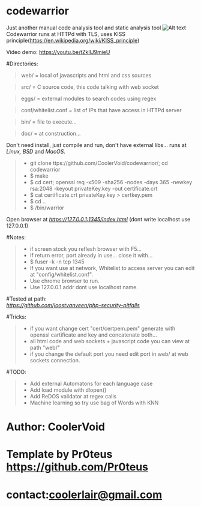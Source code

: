 # codewarrior
Just another manual code analysis tool and static analysis tool 
![Alt text](https://github.com/CoolerVoid/codewarrior/blob/master/doc/img/img1.png)
Codewarrior runs at HTTPd with TLS, uses KISS principle(https://en.wikipedia.org/wiki/KISS_principle)

Video demo: https://youtu.be/tZkllJ9mieU

#Directories:
> web/ = local of javascripts and html and css sources

> src/ = C source code, this code talking with web socket 

> eggs/ = external modules to search codes using regex

> conf/whitelist.conf = list of IPs that have  access  in HTTPd server

> bin/ = file to execute...

> doc/ = at construction...


Don't need install, just compile and run, don't have external libs... runs at *Linux,* *BSD* and *MacOS.*

>* git clone ttps://github.com/CoolerVoid/codewarrior/; cd codewarrior
>* $ make
>* $ cd cert; openssl req -x509 -sha256 -nodes -days 365 -newkey rsa:2048 -keyout privateKey.key -out certificate.crt
>* $ cat certificate.crt privateKey.key > certkey.pem 
>* $ cd ..
>* $ /bin/warrior 

Open browser at *https://127.0.0.1:1345/index.html*   (dont write localhost use 127.0.0.1)

#Notes:
>* if screen stock you reflesh browser with F5...
>* If return error, port already in use... close it with...
>* $ fuser -k -n tcp 1345
>* If you want use at network, Whitelist to access server you can edit at "config/whitelist.conf". 
>* Use chrome browser to run.
>* Use 127.0.0.1 addr dont use localhost name.

#Tested at path:  
*https://github.com/joostvanveen/php-security-pitfalls*


#Tricks:
>* if you want change cert "cert/certpem.pem" generate with openssl cartificate and key and concatenate both...
>* all html code and web sockets + javascript code you can view at path "web/"
>* if you change the default port you need edit port in web/ at web sockets connection.

#TODO:
>* Add external Automatons for each language case
>* Add load module with dlopen()
>* Add ReDOS validator at regex calls
>* Machine learning so try use bag of Words with KNN

# Author: CoolerVoid
# Template by Pr0teus https://github.com/Pr0teus
# contact:coolerlair@gmail.com

